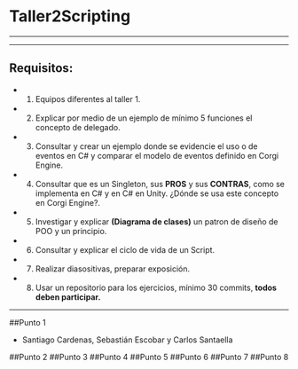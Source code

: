 # Taller2Scripting
-------------
------------------

## Requisitos:
* 1. Equipos diferentes al taller 1.
* 2. Explicar por medio de un ejemplo de mínimo 5 funciones el concepto de delegado.
* 3. Consultar y crear un ejemplo donde se evidencie el uso o de eventos en C# y comparar el modelo de eventos definido en Corgi Engine.

* 4. Consultar que es un Singleton, sus **PROS** y sus **CONTRAS**, como se implementa en C# y en C# en Unity. ¿Dónde se usa este concepto en Corgi Engine?.

* 5. Investigar y explicar **(Diagrama de clases)** un patron de diseño de POO y un principio.

* 6. Consultar y explicar el ciclo de vida de un Script.

* 7. Realizar diasositivas, preparar exposición.

* 8. Usar un repositorio para los ejercicios, mínimo 30 commits, **todos deben participar.**

-------------------

##Punto 1
* Santiago Cardenas, Sebastián Escobar y Carlos Santaella
  
##Punto 2
##Punto 3
##Punto 4
##Punto 5
##Punto 6
##Punto 7
##Punto 8


